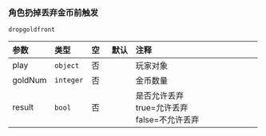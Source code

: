 ### 角色扔掉丢弃金币前触发

`dropgoldfront`

| 参数    | 类型      | 空   | 默认 | 注释                                            |
| :------ | :-------- | :--- | :--- | :---------------------------------------------- |
| play    | `object`  | 否   |      | 玩家对象                                        |
| goldNum | `integer` | 否   |      | 金币数量                                        |
| result  | `bool`    | 否   |      | 是否允许丢弃<br />true=允许丢弃<br />false=不允许丢弃 |


